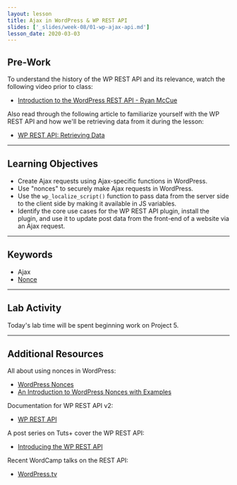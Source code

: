 ```yaml
---
layout: lesson
title: Ajax in WordPress & WP REST API
slides: ['_slides/week-08/01-wp-ajax-api.md']
lesson_date: 2020-03-03
---
```


## Pre-Work

To understand the history of the WP REST API and its relevance, watch the following video prior to class:

- [Introduction to the WordPress REST API - Ryan McCue](https://youtu.be/tV4IuS_KnvU)

Also read through the following article to familiarize yourself with the WP REST API and how we'll be retrieving data from it during the lesson:

- [WP REST API: Retrieving Data](https://code.tutsplus.com/tutorials/wp-rest-api-retrieving-data--cms-24694)

---

## Learning Objectives

- Create Ajax requests using Ajax-specific functions in WordPress.
- Use "nonces" to securely make Ajax requests in WordPress.
- Use the `wp_localize_script()` function to pass data from the server side to the client side by making it available in JS variables.
- Identify the core use cases for the WP REST API plugin, install the plugin, and use it to update post data from the front-end of a website via an Ajax request.

---

## Keywords

- Ajax
- [Nonce](https://codex.wordpress.org/WordPress_Nonces)

---

## Lab Activity

Today's lab time will be spent beginning work on Project 5.

---

## Additional Resources

All about using nonces in WordPress:

- [WordPress Nonces](https://codex.wordpress.org/WordPress_Nonces)
- [An Introduction to WordPress Nonces with Examples](https://www.elegantthemes.com/blog/tips-tricks/an-introduction-to-wordpress-nonces-with-examples)

Documentation for WP REST API v2:

- [WP REST API](http://v2.wp-api.org/)

A post series on Tuts+ cover the WP REST API:

- [Introducing the WP REST API](https://code.tutsplus.com/series/introducing-the-wp-rest-api--cms-896)

Recent WordCamp talks on the REST API:

- [WordPress.tv](http://wordpress.tv/?s=rest+api)
